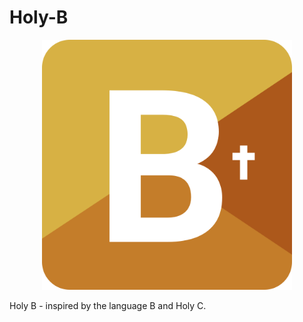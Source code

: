 # Holy-B

<p align = "center">
<img src = "images/HolyB.png" height = 400>
<p>

Holy B - inspired by the language B and Holy C.
